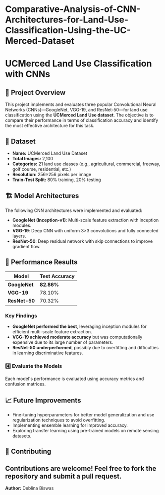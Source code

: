 # Comparative-Analysis-of-CNN-Architectures-for-Land-Use-Classification-Using-the-UC-Merced-Dataset
# UCMerced Land Use Classification with CNNs

## 📌 Project Overview
This project implements and evaluates three popular Convolutional Neural Networks (CNNs)—GoogleNet, VGG-19, and ResNet-50—for land use classification using the **UCMerced Land Use dataset**. The objective is to compare their performance in terms of classification accuracy and identify the most effective architecture for this task.

## 📂 Dataset
- **Name:** UCMerced Land Use Dataset
- **Total Images:** 2,100
- **Categories:** 21 land use classes (e.g., agricultural, commercial, freeway, golf course, residential, etc.)
- **Resolution:** 256×256 pixels per image
- **Train-Test Split:** 80% training, 20% testing

## 🏗️ Model Architectures
The following CNN architectures were implemented and evaluated:
- **GoogleNet (Inception-v1)**: Multi-scale feature extraction with inception modules.
- **VGG-19**: Deep CNN with uniform 3×3 convolutions and fully connected layers.
- **ResNet-50**: Deep residual network with skip connections to improve gradient flow.

## 🚀 Performance Results
| Model      | Test Accuracy |
|------------|--------------|
| **GoogleNet**  | **82.86%**    |
| **VGG-19**     | 78.10%       |
| **ResNet-50**  | 70.32%       |

### Key Findings
- **GoogleNet performed the best**, leveraging inception modules for efficient multi-scale feature extraction.
- **VGG-19 achieved moderate accuracy** but was computationally expensive due to its large number of parameters.
- **ResNet-50 underperformed**, possibly due to overfitting and difficulties in learning discriminative features.

### 4️⃣ Evaluate the Models
Each model's performance is evaluated using accuracy metrics and confusion matrices.

## 📈 Future Improvements
- Fine-tuning hyperparameters for better model generalization and use regularization techniques to avoid overfitting.
- Implementing ensemble learning for improved accuracy.
- Exploring transfer learning using pre-trained models on remote sensing datasets.

## 🤝 Contributing
Contributions are welcome! Feel free to fork the repository and submit a pull request.
---
**Author:** Deblina Biswas



